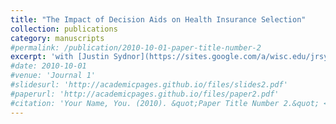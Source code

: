 ```yaml
---
title: "The Impact of Decision Aids on Health Insurance Selection"
collection: publications
category: manuscripts
#permalink: /publication/2010-10-01-paper-title-number-2
excerpt: 'with [Justin Sydnor](https://sites.google.com/a/wisc.edu/jrsydnor/) and [Anya Samek](https://rady.ucsd.edu/faculty-research/faculty/anya-samek.html)'
#date: 2010-10-01
#venue: 'Journal 1'
#slidesurl: 'http://academicpages.github.io/files/slides2.pdf'
#paperurl: 'http://academicpages.github.io/files/paper2.pdf'
#citation: 'Your Name, You. (2010). &quot;Paper Title Number 2.&quot; <i>Journal 1</i>. 1(2).'
---
```



